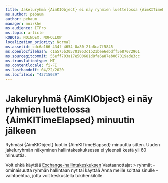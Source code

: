 ```yaml
---
title: Jakeluryhmä {AimKIObject} ei näy ryhmien luettelossa {AimKITimeElapsed} minuutin jälkeen
ms.author: pebaum
author: pebaum
manager: mnirkhe
ms.audience: ITPro
ms.topic: article
ROBOTS: NOINDEX, NOFOLLOW
localization_priority: Normal
ms.assetid: cdc6a166-434f-4654-8a80-2fa8ca7f5845
ms.openlocfilehash: c1a575b305701953c1b21bee6ebdff5e87072961
ms.sourcegitcommit: 55eff703a17e500681d8fa6a87eb067019ade3cc
ms.translationtype: MT
ms.contentlocale: fi-FI
ms.lasthandoff: 04/22/2020
ms.locfileid: "43715039"
---
```

# <a name="distribution-group-aimkiobject-not-showing-in-groups-list-after-aimkitimeelapsed-minutes"></a>Jakeluryhmä {AimKIObject} ei näy ryhmien luettelossa {AimKITimeElapsed} minuutin jälkeen

Ryhmäsi {AimKIObject} luotiin {AimKITimeElapsed} minuuttia sitten. Uuden jakeluryhmän näkyminen hallintakeskuksessa ei yleensä kestä yli 60 minuuttia.
  
Voit ehkä käyttää [Exchange-hallintakeskuksen](https://outlook.office365.com/ecp/?rfr=Admin_o365&amp;exsvurl=1&amp;mkt=en-US.aspx) Vastaanottajat > ryhmät -ominaisuutta ryhmän hallintaan nyt tai käyttää Anna meille soittaa sinulle -vaihtoehtoa, jotta voit keskustella tukihenkilölle. 
  